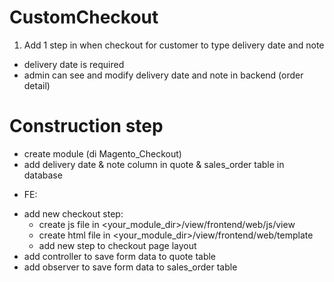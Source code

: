 # CustomCheckout

1. Add 1 step in when checkout for customer to type delivery date and note
- delivery date is required
- admin can see and modify delivery date and note in backend (order detail)

# Construction step
- create module (di Magento_Checkout)
- add delivery date & note column in quote & sales_order table in database

* FE:
- add new checkout step:
    + create js file in <your_module_dir>/view/frontend/web/js/view
    + create html file in <your_module_dir>/view/frontend/web/template
    + add new step to checkout page layout
- add controller to save form data to quote table
- add observer to save form data to sales_order table